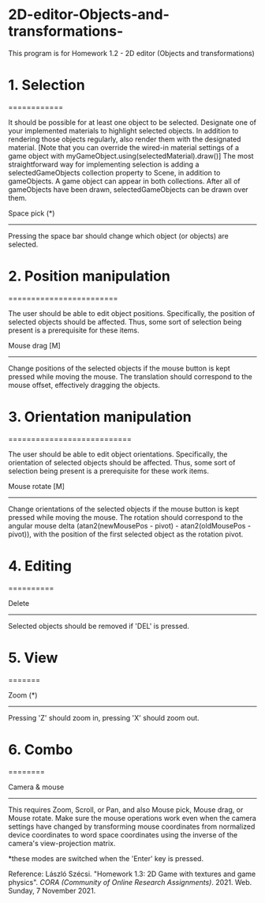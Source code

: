 # 2D-editor-Objects-and-transformations-

This program is for Homework 1.2 - 2D editor (Objects and transformations)


# 1. Selection #

============

It should be possible for at least one object to be selected. Designate one of your implemented materials to highlight selected objects. In addition to rendering those objects regularly, also render them with the designated material. [Note that you can override the wired-in material settings of a game object with myGameObject.using(selectedMaterial).draw()] The most straightforward way for implementing selection is adding a selectedGameObjects collection property to Scene, in addition to gameObjects. A game object can appear in both collections. After all of gameObjects have been drawn, selectedGameObjects can be drawn over them.

Space pick (*)

--------

Pressing the space bar should change which object (or objects) are selected.




# 2. Position manipulation #

========================

The user should be able to edit object positions. Specifically, the position of selected objects should be affected. Thus, some sort of selection being present is a prerequisite for these items.

Mouse drag [M]

----------

Change positions of the selected objects if the mouse button is kept pressed while moving the mouse. The translation should correspond to the mouse offset, effectively dragging the objects. 




# 3. Orientation manipulation #

===========================

The user should be able to edit object orientations. Specifically, the orientation of selected objects should be affected. Thus, some sort of selection being present is a prerequisite for these work items.

Mouse rotate [M]

------------

Change orientations of the selected objects if the mouse button is kept pressed while moving the mouse. The rotation should correspond to the angular mouse delta (atan2(newMousePos - pivot) - atan2(oldMousePos - pivot)), with the position of the first selected object as the rotation pivot.




# 4. Editing #

==========



Delete

------

Selected objects should be removed if 'DEL' is pressed.




# 5. View #

=======



Zoom (*)

----

Pressing 'Z' should zoom in, pressing 'X' should zoom out.




# 6. Combo #

========



Camera & mouse

--------------

This requires Zoom, Scroll, or Pan, and also Mouse pick, Mouse drag, or Mouse rotate. Make sure the mouse operations work even when the camera settings have changed by transforming mouse coordinates from normalized device coordinates to word space coordinates using the inverse of the camera's view-projection matrix.

*these modes are switched when the 'Enter' key is pressed.

Reference: 
László Szécsi. "Homework 1.3: 2D Game with textures and game physics". _CORA (Community of Online Research Assignments)_. 2021. Web. Sunday, 7 November 2021.
